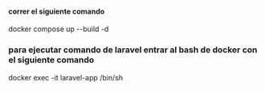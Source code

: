 #### correr el siguiente comando
docker compose up --build -d

### para ejecutar comando de laravel entrar al bash de docker con el siguiente comando
docker exec -it laravel-app  /bin/sh
